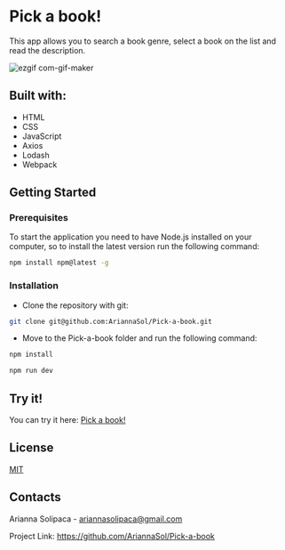 # Pick a book!
This app allows you to search a book genre, select a book on the list and read the description.


![ezgif com-gif-maker](https://user-images.githubusercontent.com/109139275/191313814-df01ca80-e7f3-40f6-b893-dbaa1fb2ecbe.gif)


## Built with:

* HTML
* CSS
* JavaScript
* Axios
* Lodash
* Webpack

## Getting Started

### Prerequisites

To start the application you need to have Node.js installed on your computer, so to install the latest version run the following command:

  ```sh
  npm install npm@latest -g
  ```
  
 ### Installation
 
 * Clone the repository with git:
  ```sh
  git clone git@github.com:AriannaSol/Pick-a-book.git
  ```
 * Move to the Pick-a-book folder and run the following command:
  ```sh
  npm install 
  ```
  ```sh
  npm run dev
  ```


## Try it!

You can try it here: [Pick a book!](https://rococo-dieffenbachia-f64b0e.netlify.app)

## License
[MIT](https://choosealicense.com/licenses/mit/)


## Contacts

Arianna Solipaca - ariannasolipaca@gmail.com

Project Link: https://github.com/AriannaSol/Pick-a-book
